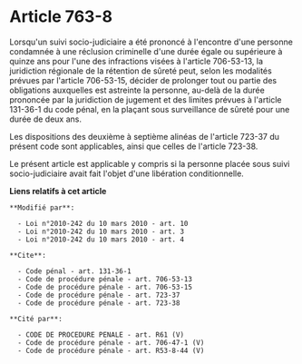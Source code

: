 # Article 763-8

Lorsqu'un suivi socio-judiciaire a été prononcé à l'encontre d'une personne condamnée à une réclusion criminelle d'une durée
égale ou supérieure à quinze ans pour l'une des infractions visées à l'article 706-53-13, la juridiction régionale de la
rétention de sûreté peut, selon les modalités prévues par l'article 706-53-15, décider de prolonger tout ou partie des
obligations auxquelles est astreinte la personne, au-delà de la durée prononcée par la juridiction de jugement et des limites
prévues à l'article 131-36-1 du code pénal, en la plaçant sous surveillance de sûreté pour une durée de deux ans. 

Les dispositions des deuxième à septième alinéas de l'article 723-37 du présent code sont applicables, ainsi que celles de
l'article 723-38.

Le présent article est applicable y compris si la personne placée sous suivi socio-judiciaire avait fait l'objet d'une
libération conditionnelle.

**Liens relatifs à cet article**

	**Modifié par**:

	  - Loi n°2010-242 du 10 mars 2010 - art. 10
	  - Loi n°2010-242 du 10 mars 2010 - art. 3
	  - Loi n°2010-242 du 10 mars 2010 - art. 4

	**Cite**:

	  - Code pénal - art. 131-36-1
	  - Code de procédure pénale - art. 706-53-13
	  - Code de procédure pénale - art. 706-53-15
	  - Code de procédure pénale - art. 723-37
	  - Code de procédure pénale - art. 723-38

	**Cité par**:

	  - CODE DE PROCEDURE PENALE - art. R61 (V)
	  - Code de procédure pénale - art. 706-47-1 (V)
	  - Code de procédure pénale - art. R53-8-44 (V)
